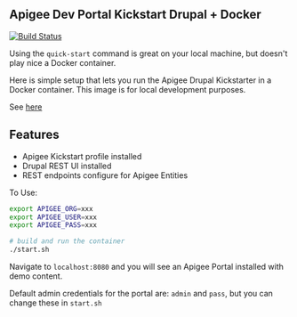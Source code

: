Apigee Dev Portal Kickstart Drupal + Docker
---

[![Build Status](https://travis-ci.org/laughingbiscuit/docker-apigee-drupal-kickstart.svg?branch=master)](https://travis-ci.org/laughingbiscuit/docker-apigee-drupal-kickstart)

Using the `quick-start` command is great on your local machine, but doesn't play nice a Docker container.

Here is simple setup that lets you run the Apigee Drupal Kickstarter in a Docker container. This image is for local development purposes.

See [here](https://github.com/apigee/apigee-devportal-kickstart-drupal)

## Features
- Apigee Kickstart profile installed
- Drupal REST UI installed
- REST endpoints configure for Apigee Entities

To Use:
``` bash
export APIGEE_ORG=xxx
export APIGEE_USER=xxx
export APIGEE_PASS=xxx

# build and run the container
./start.sh
```

Navigate to `localhost:8080` and you will see an Apigee Portal installed with demo content.

Default admin credentials for the portal are: `admin` and `pass`, but you can change these in `start.sh`
